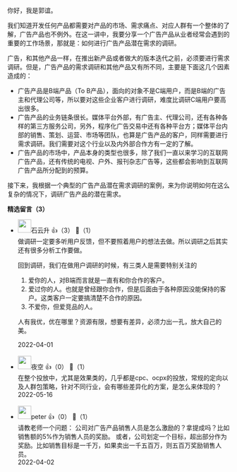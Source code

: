 你好，我是郭谊。

我们知道开发任何产品都需要对产品的市场、需求痛点、对应人群有一个整体的了解，广告产品也不例外。在这一讲中，我要分享一个广告产品从业者经常会遇到的重要的工作场景，那就是：如何进行广告产品潜在需求的调研。

广告，和其他产品一样，在推出新产品或者做大的版本迭代之前，必须要进行需求调研。但是，广告产品的需求调研和其他产品又有所不同，主要是下面这几个因素造成的：

- 广告产品是B端产品（To B产品），面向的对象不是C端用户，而是B端的广告主和代理公司等，所以要对这些企业客户进行调研，难度比调研C端用户要高出很多。
- 广告产品的业务链条很长。媒体平台外部，有广告主、代理公司，还有各种各样的第三方服务公司，另外，程序化广告交易中还有各种平台方；媒体平台内部的销售、策划、运营、市场等团队，也算是广告产品的客户，同样需要进行需求调研。我们需要对这个行业以及内外部合作方有一定的了解。
- 广告产品的市场中，产品本身的类型也很多，除了我们一直以来学习的互联网广告产品，还有传统的电视、户外、报刊杂志广告等，这些都会影响到互联网广告产品所分配到的预算。

接下来，我根据一个典型的广告产品潜在需求调研的案例，来为你说明如何在这么复杂的情况下，调研广告产品的潜在需求。
<div><strong>精选留言（3）</strong></div><ul>
<li><img src="https://static001.geekbang.org/account/avatar/00/0f/a0/c3/c5db35df.jpg" width="30px"><span>石云升</span> 👍（3） 💬（1）<div>做调研一定要多听用户反馈，但不要照着用户的想法去做。所以调研之后其实还有很多分析工作要做。

回到调研，我们在做用户调研的时候，有三类人是需要特别关注的
1. 爱你的人，对B端而言就是一直有和你合作的客户。
2. 爱过你的人。也就是曾经跟你合作，但是后面由于各种原因没能保持的客户。这类客户一定要搞清楚不合作的原因。
3. 不爱你，但爱竞品的人。

人有我优，优在哪里？资源有限，想要有差异，必须力出一孔，放大自己的美。
</div>2022-04-01</li><br/><li><img src="https://static001.geekbang.org/account/avatar/00/14/c7/da/3f66b969.jpg" width="30px"><span>夜空</span> 👍（0） 💬（1）<div>在整个投放中，尤其是效果类的，几乎都是cpc、ocpx的投放，常规的定向以及人群包策略，针对不同行业，会有哪些差异化的方案，是怎么来体现的？</div>2022-05-16</li><br/><li><img src="https://static001.geekbang.org/account/avatar/00/10/25/87/f3a69d1b.jpg" width="30px"><span>peter</span> 👍（0） 💬（1）<div>请教老师一个问题：
公司对广告产品销售人员是怎么激励的？拿提成吗？比如销售额的5%作为销售人员的奖励。
或者，公司划定一个目标，超出部分作为奖励。比如销售目标是一千万，如果卖出一千五百万，则五百万奖励销售人员。</div>2022-04-02</li><br/>
</ul>